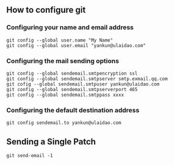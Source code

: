 ## How to configure git
### Configuring your name and email address
    git config --global user.name "My Name"
    git config --global user.email "yankun@ulaidao.com"
### Configuring the mail sending options
    git config --global sendemail.smtpencryption ssl
    git config --global sendemail.smtpserver smtp.exmail.qq.com
    git cofig --global sendemail.smtpuser yankun@ulaidao.com
    git config --global sendemail.smtpserverport 465
    git config --global sendemail.smtppass xxxx
### Configuring the default destination address
    git config sendemail.to yankun@ulaidao.com

## Sending a Single Patch
    git send-email -1
